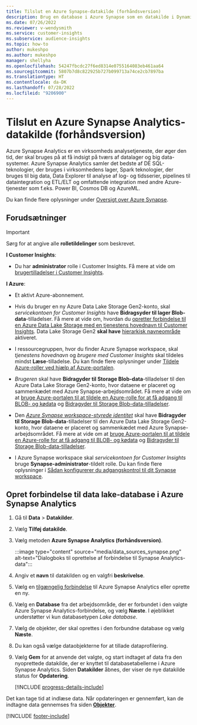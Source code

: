 ```yaml
---
title: Tilslut en Azure Synapse-datakilde (forhåndsversion)
description: Brug en database i Azure Synapse som en datakilde i Dynamics 365 Customer Insights.
ms.date: 07/26/2022
ms.reviewer: v-wendysmith
ms.service: customer-insights
ms.subservice: audience-insights
ms.topic: how-to
author: mukeshpo
ms.author: mukeshpo
manager: shellyha
ms.openlocfilehash: 54247fbcdc27f6ed8314e0755164083eb461aa64
ms.sourcegitcommit: 5807b7d8c822925b727b099713a74ce2cb7897ba
ms.translationtype: HT
ms.contentlocale: da-DK
ms.lasthandoff: 07/28/2022
ms.locfileid: "9206900"
---
```

# <a name="connect-an-azure-synapse-analytics-data-source-preview"></a>Tilslut en Azure Synapse Analytics-datakilde (forhåndsversion)

Azure Synapse Analytics er en virksomheds analysetjeneste, der øger den tid, der skal bruges på at få indsigt på tværs af datalager og big data-systemer. Azure Synapse Analytics samler det bedste af DE SQL-teknologier, der bruges i virksomhedens lager, Spark teknologier, der bruges til big data, Data Explorer til analyse af log- og tidsserier, pipelines til dataintegration og ETL/ELT og omfattende integration med andre Azure-tjenester som f.eks. Power BI, Cosmos DB og AzureML.

Du kan finde flere oplysninger under [Oversigt over Azure Synapse](/azure/synapse-analytics/overview-what-is).

## <a name="prerequisites"></a>Forudsætninger

> [!IMPORTANT]
> Sørg for at angive alle **rolletildelinger** som beskrevet.  

**I Customer Insights**:

* Du har **administrator** rolle i Customer Insights. Få mere at vide om [brugertilladelser i Customer Insights](permissions.md#assign-roles-and-permissions).

**I Azure**:

- Et aktivt Azure-abonnement.

- Hvis du bruger en ny Azure Data Lake Storage Gen2-konto, skal *servicekontoen for Customer Insights* have **Bidragsyder til lager Blob-data**-tilladelser. Få mere at vide om, hvordan du [opretter forbindelse til en Azure Data Lake Storage med en tjenestens hovednavn til Customer Insights](connect-service-principal.md). Data Lake Storage Gen2 **skal have** [hierarkisk navneområde](/azure/storage/blobs/data-lake-storage-namespace) aktiveret.

- I ressourcegruppen, hvor du finder Azure Synapse workspace, skal *tjenestens hovednavn* og *brugere med Customer Insights* skal tildeles mindst **Læse**-tilladelse. Du kan finde flere oplysninger under [Tildele Azure-roller ved hjælp af Azure-portalen](/azure/role-based-access-control/role-assignments-portal).

- *Brugeren* skal have **Bidragyder til Storage Blob-data**-tilladelser til den Azure Data Lake Storage Gen2-konto, hvor dataene er placeret og sammenkædet med Azure Synapse-arbejdsområdet. Få mere at vide om at [bruge Azure-portalen til at tildele en Azure-rolle for at få adgang til BLOB- og kødata](/azure/storage/common/storage-auth-aad-rbac-portal) og [Bidragyder til Storage Blob-data-tilladelser](/azure/role-based-access-control/built-in-roles#storage-blob-data-contributor).

- Den *[Azure Synapse workspace-styrede identitet](/azure/synapse-analytics/security/synapse-workspace-managed-identity)* skal have **Bidragyder til Storage Blob-data**-tilladelser til den Azure Data Lake Storage Gen2-konto, hvor dataene er placeret og sammenkædet med Azure Synapse-arbejdsområdet. Få mere at vide om at [bruge Azure-portalen til at tildele en Azure-rolle for at få adgang til BLOB- og kødata](/azure/storage/common/storage-auth-aad-rbac-portal) og [Bidragyder til Storage Blob-data-tilladelser](/azure/role-based-access-control/built-in-roles#storage-blob-data-contributor).

- I Azure Synapse workspace skal *servicekontoen for Customer Insights* bruge **Synapse-administrator**-tildelt rolle. Du kan finde flere oplysninger i [Sådan konfigurerer du adgangskontrol til dit Synapse workspace](/azure/synapse-analytics/security/how-to-set-up-access-control).

## <a name="connect-to-the-data-lake-database-in-azure-synapse-analytics"></a>Opret forbindelse til data lake-database i Azure Synapse Analytics

1. Gå til **Data** > **Datakilder**.

1. Vælg **Tilføj datakilde**.

1. Vælg metoden **Azure Synapse Analytics (forhåndsversion)**.

   :::image type="content" source="media/data_sources_synapse.png" alt-text="Dialogboks til oprettelse af forbindelse til Synapse Analytics-data":::
  
1. Angiv et **navn** til datakilden og en valgfri **beskrivelse**.

1. Vælg en [tilgængelig forbindelse](connections.md) til Azure Synapse Analytics eller oprette en ny.

1. Vælg en **Database** fra det arbejdsområde, der er forbundet i den valgte Azure Synapse Analytics-forbindelse, og vælg **Næste**. I øjeblikket understøtter vi kun databasetypen *Lake database*.

1. Vælg de objekter, der skal oprettes i den forbundne database og vælg **Næste**.

1. Du kan også vælge dataobjekterne for at tillade dataprofilering.

1. Vælg **Gem** for at anvende det valgte, og start indtaget af data fra den nyoprettede datakilde, der er knyttet til databasetabellerne i Azure Synapse Analytics. Siden **Datakilder** åbnes, der viser de nye datakilde status for **Opdatering**.

   [!INCLUDE [progress-details-include](includes/progress-details-pane.md)]

Det kan tage tid at indlæse data. Når opdateringen er gennemført, kan de indtagne data gennemses fra siden [**Objekter**](entities.md).

[!INCLUDE [footer-include](includes/footer-banner.md)]
